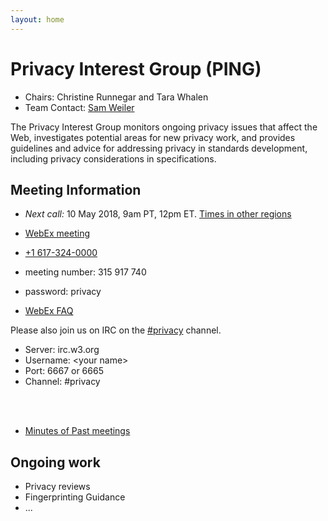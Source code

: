 ```yaml
---
layout: home
---
```


<h1 class="title">Privacy Interest Group (PING)</h1>

* Chairs: Christine Runnegar and Tara Whalen
* Team Contact: [Sam Weiler](mailto:weiler@w3.org)

The Privacy Interest Group monitors ongoing privacy issues that affect the Web, investigates potential areas for new privacy work, and provides guidelines and advice for addressing privacy in standards development, including privacy considerations in specifications.

## Meeting Information
* *Next call:* 10 May 2018, 9am PT, 12pm ET. 
[Times in other regions](https://www.timeanddate.com/worldclock/converter.html)

* [WebEx meeting](https://mit.webex.com/mit/j.php?MTID=mb8817bb98018eef652ad17b6b4b1d788)
* [+1 617-324-0000](tel:617-324-0000)
* meeting number: 315 917 740
* password: privacy
* [WebEx FAQ](https://www.w3.org/2006/tools/wiki/WebExFAQ)

Please also join us on IRC on the [#privacy](http://irc.w3.org/?channels=privacy) channel.
* Server: irc.w3.org
* Username: &lt;your name&gt;
* Port: 6667 or 6665
* Channel: #privacy

<br>
<br>

          
* [Minutes of Past meetings](https://www.w3.org/Privacy/IG/meetings.html)


## Ongoing work
* Privacy reviews
* Fingerprinting Guidance
* ...
